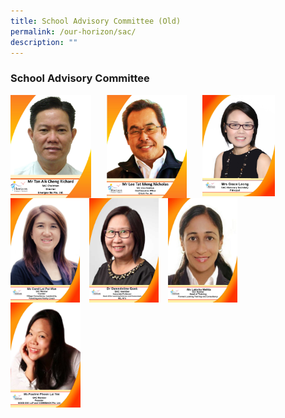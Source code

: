 ```yaml
---
title: School Advisory Committee (Old)
permalink: /our-horizon/sac/
description: ""
---
```




### **School Advisory Committee**

<img src="/images/sac1.jpg" style="width:25.5%;margin-right:25px;" align = "left">
<img src="/images/sac2.jpg" style="width:25.5%;margin-right:25px;" align = "left">
<img src="/images/sac3.jpg" style="width:23%;margin-right:25px;" align = "left">

<br clear="left">

<img src="/images/sac4.jpg" style="width:22%;margin-right:15px;" align = "left">
<img src="/images/sac5.jpg" style="width:22%;margin-right:15px;" align = "left">
<img src="/images/sac6.jpg" style="width:22%;margin-right:15px;" align = "left">
<img src="/images/sac7.jpg" style="width:22.3%;margin-right:15px;" align = "left">

<br clear="left">

